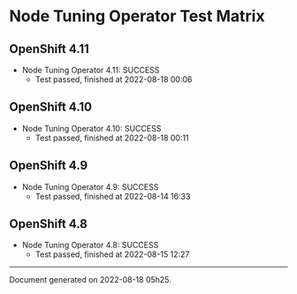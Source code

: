 
Node Tuning Operator Test Matrix
================================

OpenShift 4.11
--------------



* Node Tuning Operator 4.11: SUCCESS
  - Test passed, finished at 2022-08-18 00:06






OpenShift 4.10
--------------



* Node Tuning Operator 4.10: SUCCESS
  - Test passed, finished at 2022-08-18 00:11






OpenShift 4.9
-------------



* Node Tuning Operator 4.9: SUCCESS
  - Test passed, finished at 2022-08-14 16:33






OpenShift 4.8
-------------



* Node Tuning Operator 4.8: SUCCESS
  - Test passed, finished at 2022-08-15 12:27






---
Document generated on 2022-08-18 05h25.
